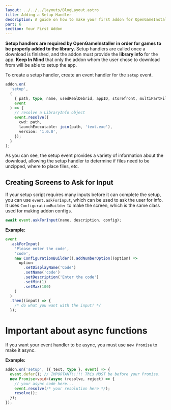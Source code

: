 ```yaml
---
layout: ../../../layouts/BlogLayout.astro
title: Adding a Setup Handler
description: A guide on how to make your first addon for OpenGameInstaller.
part: 6
section: Your First Addon
---
```


**Setup handlers are required by OpenGameInstaller in order for games to be properly added to the library.** Setup handlers are called once a download is finished, and the addon must provide the **library info** for the app. **Keep In Mind** that only the addon whom the user chose to download from will be able to setup the app.

To create a setup handler, create an event handler for the `setup` event.

```typescript
addon.on(
  'setup',
  (
    { path, type, name, usedRealDebrid, appID, storefront, multiPartFiles },
    event
  ) => {
    // resolve a LibraryInfo object
    event.resolve({
      cwd: path,
      launchExecutable: join(path, 'text.exe'),
      version: '1.0.0',
    });
  }
);
```

As you can see, the setup event provides a variety of information about the download, allowing the setup handler to determine if files need to be unzipped, where to place files, etc.

## Creating Screens to Ask for Input

If your setup script requires many inputs before it can complete the setup, you can use `event.askForInput`, which can be used to ask the user for info. It uses `ConfigurationBuilder` to make the screen, which is the same class used for making addon configs.

```typescript
await event.askForInput(name, description, config);
```

**Example:**

```typescript
event
  .askForInput(
    'Please enter the code',
    'code',
    new ConfigurationBuilder().addNumberOption((option) =>
      option
        .setDisplayName('Code')
        .setName('code')
        .setDescription('Enter the code')
        .setMin(1)
        .setMax(100)
    )
  )
  .then((input) => {
    /* do what you want with the input! */
  });
```

# Important about async functions

If you want your event handler to be async, you must use `new Promise` to make it async.

**Example:**

```typescript
addon.on('setup', ({ text, type }, event) => {
  event.defer(); // IMPORTANT!!!!! This MUST be before your Promise.
  new Promise<void>(async (resolve, reject) => {
    // your async code here...
    event.resolve(/* your resolution here */);
    resolve();
  });
});
```
